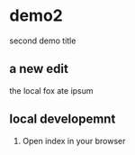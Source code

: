 # demo2
second demo title

## a new edit 
the local fox ate ipsum


## local developemnt
1. Open index in your browser